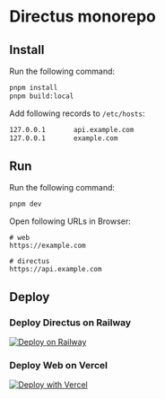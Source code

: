 # Directus monorepo
## Install

Run the following command:

```sh
pnpm install
pnpm build:local
```

Add following records to `/etc/hosts`:
```sh
127.0.0.1       api.example.com
127.0.0.1       example.com
```

## Run

Run the following command:

```sh
pnpm dev
```

Open following URLs in Browser:
```
# web
https://example.com 

# directus
https://api.example.com
```

## Deploy

### Deploy Directus on Railway
[![Deploy on Railway](https://railway.app/button.svg)](https://railway.app/template/9NI1rZ?referralCode=KXoQwn)

### Deploy Web on Vercel
[![Deploy with Vercel](https://vercel.com/button)](https://vercel.com/new/clone?repository-url=https%3A%2F%2Fgithub.com%2Ftomaswitek%2Fdirectus-monorepo)

